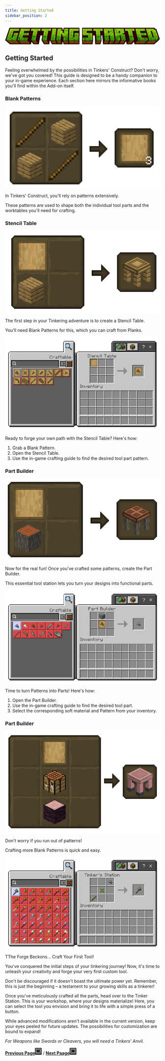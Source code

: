 ```yaml
---
title: Getting Started
sidebar_position: 2
---
```


![Getting Started](../_assets/images/tinkers-getting_started.png)

## Getting Started

Feeling overwhelmed by the possibilities in Tinkers' Construct? Don't worry, we've got you covered! This guide is designed to be a handy companion to your in-game experience.  Each section here mirrors the informative books you'll find within the Add-on itself.

### Blank Patterns

![Pattern Crafting](../_assets/images/tinkers-pattern_recipe.png)

In Tinkers' Construct, you'll rely on patterns extensively. 

These patterns are used to shape both the individual tool parts and the worktables you'll need for crafting.

### Stencil Table

![Stencil Table Crafting](../_assets/images/tinkers-stencil_table_recipe.png)

The first step in your Tinkering adventure is to create a Stencil Table.

You'll need Blank Patterns for this, which you can craft from Planks.

![Stencil Table Usage](../_assets/images/tinkers-stencil_table_usage.png)

Ready to forge your own path with the Stencil Table? Here's how:

1. Grab a Blank Pattern.
2. Open the Stencil Table.
3. Use the in-game crafting guide to find the desired tool part pattern.

### Part Builder

![Part Builder Crafting](../_assets/images/tinkers-part_builder_recipe.png)

Now for the real fun! Once you've crafted some patterns, create the Part Builder. 

This essential tool station lets you turn your designs into functional parts.

![Part Builder Usage](../_assets/images/tinkers-part_builder_usage.png)

Time to turn Patterns into Parts! Here's how:

1. Open the Part Builder.
2. Use the in-game crafting guide to find the desired tool part.
3. Select the corresponding soft material and Pattern from your inventory.

### Part Builder

![Tinkers' Station Crafting](../_assets/images/tinkers-tinkers_station_recipe.png)

Don't worry if you run out of patterns! 

Crafting more Blank Patterns is quick and easy.

![Tinkers' Station Usage](../_assets/images/tinkers-tinkers_station_usage.png)

TThe Forge Beckons... Craft Your First Tool!

You've conquered the initial steps of your tinkering journey! Now, it's time to unleash your creativity and forge your very first custom tool.

Don't be discouraged if it doesn't boast the ultimate power yet. Remember, this is just the beginning – a testament to your growing skills as a tinkerer!

Once you've meticulously crafted all the parts, head over to the Tinker Station. This is your workshop, where your designs materialize! Here, you can select the tool you envision and bring it to life with a simple press of a button.

While advanced modifications aren't available in the current version, keep your eyes peeled for future updates. The possibilities for customization are bound to expand!

*For Weapons like Swords or Cleavers, you will need a Tinkers' Anvil.*


[**Previous Page**![Welcome](../_assets/images/tinkers-back.png)](./welcome.md) / [**Next Paage**![Tier 1 Materials](../_assets/images/tinkers-next.png)](./tier_1.md)